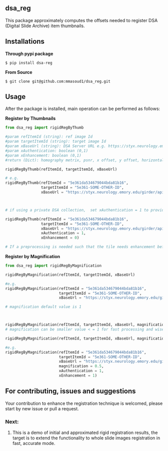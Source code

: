 ## dsa_reg

This package approximately computes the offsets needed to register DSA (Digital Slide Archive) item thumbnails.



## Installations
__Through pypi package__
``` Shell
$ pip install dsa-reg
```

__From Source__
``` Shell
$ git clone git@github.com:mmasoud1/dsa_reg.git

```

## Usage
After the package is installed, main operation can be performed as follows:

__Register by Thumbnails__
``` Python
from dsa_reg import rigidRegByThumb

#param refItemId (string): ref image Id 
#param targetItemId (string): target image Id
#param xBaseUrl (string): DSA Server URL e.g. https://styx.neurology.emory.edu/girder/api/v1
#param xAuthentication: boolean (0,1)  
#param xEnhancement: boolean (0,1)  
#return (Dict): homography metrix, psnr, x offset, y offset, horizontal scaleX, vertical  scaleY

rigidRegByThumb(refItemId, targetItemId, xBaseUrl)

# e.g. 
rigidRegByThumb(refItemId = "5e361da534679044bda81b16", 
	            targetItemId = "5e361-SOME-OTHER-ID", 
	            xBaseUrl = "https://styx.neurology.emory.edu/girder/api/v1")



# if using a private DSA collection,  set xAuthentication = 1 to provide login credentials:

rigidRegByThumb(refItemId = "5e361da534679044bda81b16", 
	            targetItemId = "5e361-SOME-OTHER-ID", 
	            xBaseUrl = "https://styx.neurology.emory.edu/girder/api/v1", 
	            xAuthentication = 1, 
	            xEnhancement = 0)

# If a preprocessing is needed such that the tile needs enhancement before registration, set xEnhancement boolean value to 1

```


__Register by Magnification__
``` Python
from dsa_reg import rigidRegByMagnification

rigidRegByMagnification(refItemId, targetItemId, xBaseUrl)

#e.g. 
rigidRegByMagnification(refItemId = "5e361da534679044bda81b16", 
			            targetItemId = "5e361-SOME-OTHER-ID", 
			            xBaseUrl = "https://styx.neurology.emory.edu/girder/api/v1")

# magnification default value is 1



rigidRegByMagnification(refItemId, targetItemId, xBaseUrl, magnification,  xAuthentication)
# magnification can be smaller value < = 1 for fast processing and wise resources use

rigidRegByMagnification(refItemId, targetItemId, xBaseUrl, magnification,  xAuthentication, xEnhancement)

#e.g. 
rigidRegByMagnification(refItemId = "5e361da534679044bda81b16", 
			            targetItemId = "5e361-SOME-OTHER-ID", 
			            xBaseUrl = "https://styx.neurology.emory.edu/girder/api/v1",
			            magnification = 0.5,
			            xAuthentication = 1,
			            xEnhancement = 1)

```

## For contributing, issues and suggestions
Your contribution to enhance the registration technique is welcomed, please start by new issue or  pull a request.


### Next:
1. This is a demo of initial and approximated rigid registration results, the target is to extend the functionality to whole slide images registration in fast, accurate mode.